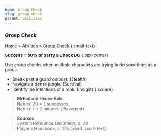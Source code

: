 ```yaml
---
name: Group Check
slug: group-check
parent: abilities
---
```

### Group Check
[Home](dm-operations-center) > [Abilities](abilities) > Group Check {.small-text}

**Success = 50% of party ≥ Check DC** {.text-center}

Use group checks when multiple characters are trying to do something as a group.
- Sneak past a guard outpost. (Stealth)
- Navigate a dense jungle. (Survival)
- Identify the intentions of a mob. (Insight)
{.square}

> **MrFarland House Rule**<br/>
> Natural 20 = 2 successes;<br/> Natural 1 = 2 failures.
{.flavortext}

> **Sources** <br/>
> System Reference Document, p. 79<br/>
> Player's Handbook, p. 175
{.read .small-text}



